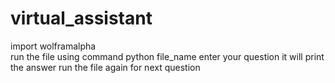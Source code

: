 # virtual_assistant
import wolframalpha  
run the file using command python file_name
enter your question 
it will print the answer
run the file again for next question
